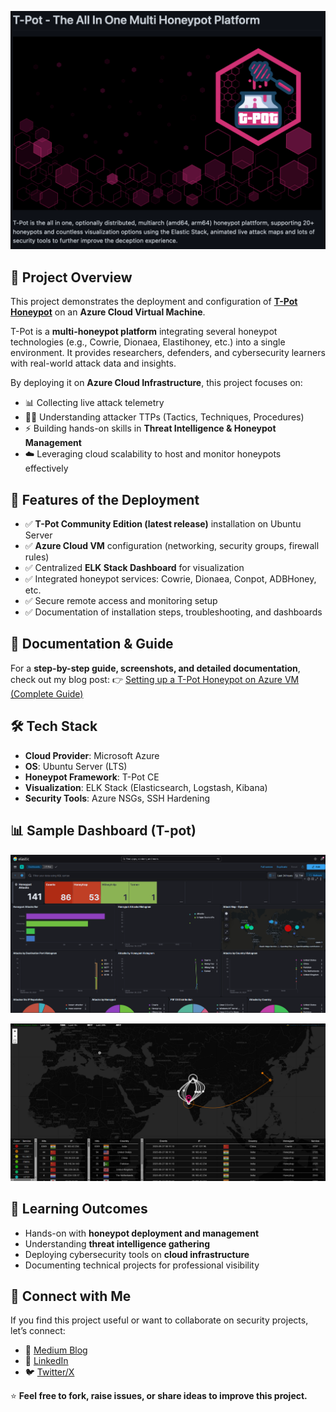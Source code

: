 ![T-Pot Wallpaper](tpot.png)

## 📌 Project Overview

This project demonstrates the deployment and configuration of **[T-Pot Honeypot](https://github.com/telekom-security/tpotce)** on an **Azure Cloud Virtual Machine**.

T-Pot is a **multi-honeypot platform** integrating several honeypot technologies (e.g., Cowrie, Dionaea, Elastihoney, etc.) into a single environment. It provides researchers, defenders, and cybersecurity learners with real-world attack data and insights.

By deploying it on **Azure Cloud Infrastructure**, this project focuses on:

* 📊 Collecting live attack telemetry
* 🕵️‍♂️ Understanding attacker TTPs (Tactics, Techniques, Procedures)
* ⚡ Building hands-on skills in **Threat Intelligence & Honeypot Management**
* ☁️ Leveraging cloud scalability to host and monitor honeypots effectively


## 🚀 Features of the Deployment

* ✅ **T-Pot Community Edition (latest release)** installation on Ubuntu Server
* ✅ **Azure Cloud VM** configuration (networking, security groups, firewall rules)
* ✅ Centralized **ELK Stack Dashboard** for visualization
* ✅ Integrated honeypot services: Cowrie, Dionaea, Conpot, ADBHoney, etc.
* ✅ Secure remote access and monitoring setup
* ✅ Documentation of installation steps, troubleshooting, and dashboards



## 📖 Documentation & Guide

For a **step-by-step guide, screenshots, and detailed documentation**, check out my blog post:
👉 [Setting up a T-Pot Honeypot on Azure VM (Complete Guide)](https://medium.com/@amanthakur9889/setting-up-a-t-pot-honeypot-on-azure-vm-complete-guide-cf5b867ba6a8)



## 🛠️ Tech Stack

* **Cloud Provider**: Microsoft Azure
* **OS**: Ubuntu Server (LTS)
* **Honeypot Framework**: T-Pot CE
* **Visualization**: ELK Stack (Elasticsearch, Logstash, Kibana)
* **Security Tools**: Azure NSGs, SSH Hardening



## 📊 Sample Dashboard (T-pot)

![T-Pot Kibana Dashboard](dashboard.png)

![T-Pot AttackMap Dashboard](attackmap.png)



## 🎯 Learning Outcomes

* Hands-on with **honeypot deployment and management**
* Understanding **threat intelligence gathering**
* Deploying cybersecurity tools on **cloud infrastructure**
* Documenting technical projects for professional visibility



## 🤝 Connect with Me

If you find this project useful or want to collaborate on security projects, let’s connect:

* 🔗 [Medium Blog](https://medium.com/@amanthakur9889)
* 💼 [LinkedIn](https://www.linkedin.com/in/cyberamanx/)
* 🐦 [Twitter/X](https://x.com/cyberwithaman)



⭐ **Feel free to fork, raise issues, or share ideas to improve this project.**
